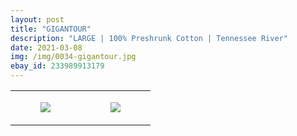 ```yaml
---
layout: post
title: "GIGANTOUR"
description: "LARGE | 100% Preshrunk Cotton | Tennessee River"
date: 2021-03-08
img: /img/0034-gigantour.jpg
ebay_id: 233989913179
---
```




<table style="width:100%;"><tr><td style="vertical-align:top;">
      <figure class="tmblr-full" data-orig-height="2048" data-orig-width="1365" data-orig-src="https://concertshirts.netlify.app/shirts/0034/0034-01.jpg"><img src="https://64.media.tumblr.com/ee6cdb4c2e22398a68fc8d297de656a9/fa40d330bc10a7cc-81/s540x810/18fc06a8f122a92a1f01d8e46adacdecad14d3ad.jpg" data-orig-height="2048" data-orig-width="1365" data-orig-src="https://concertshirts.netlify.app/shirts/0034/0034-01.jpg"/></figure></td>
    <td style="vertical-align:top;">
      <figure class="tmblr-full" data-orig-height="2048" data-orig-width="1365" data-orig-src="https://concertshirts.netlify.app/shirts/0034/0034-02.jpg"><img src="https://64.media.tumblr.com/c9ee15755c8f8903a05acb5bda5fef41/fa40d330bc10a7cc-f1/s540x810/98913ae50c62e42b3045b1534f6ad80ea5bc01ec.jpg" data-orig-height="2048" data-orig-width="1365" data-orig-src="https://concertshirts.netlify.app/shirts/0034/0034-02.jpg"/></figure></td>
  </tr></table>
